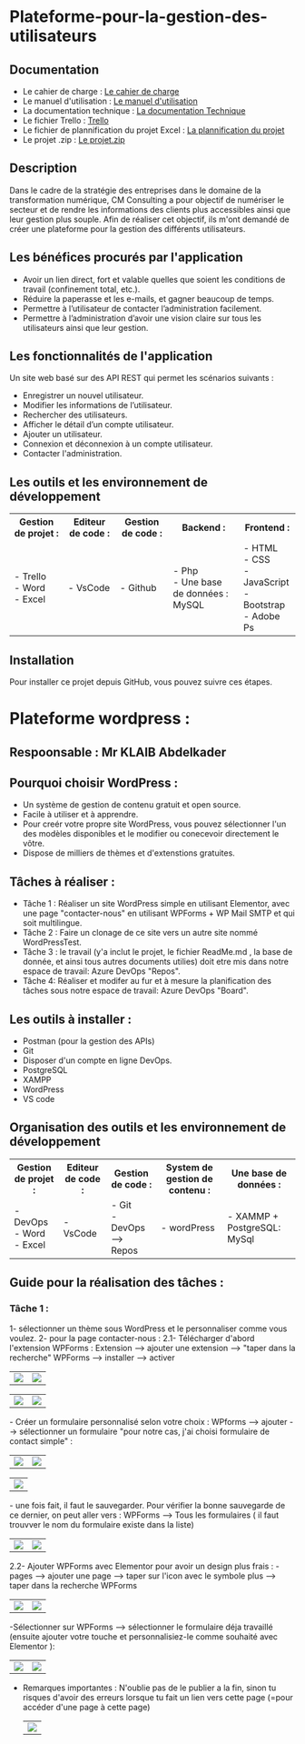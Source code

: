 # Plateforme-pour-la-gestion-des-utilisateurs
## Documentation
- Le cahier de charge : [Le cahier de charge]()
- Le manuel d'utilisation : [Le manuel d'utilisation]()
- La documentation technique : [La documentation Technique]()
- Le fichier Trello : [Trello]()
- Le fichier de plannification du projet Excel : [La plannification du projet]()
- Le projet .zip : [Le projet.zip]()

## Description 
Dans le cadre de la stratégie des entreprises dans le domaine de la transformation numérique, CM Consulting a pour objectif de numériser le secteur et de rendre les informations des clients plus accessibles ainsi que leur gestion plus souple. Afin de réaliser cet objectif, ils m'ont demandé de créer une plateforme pour la gestion des différents utilisateurs.

## Les bénéfices procurés par l'application
* Avoir un lien direct, fort et valable quelles que soient les conditions de travail (confinement total, etc.).
* Réduire la paperasse et les e-mails, et gagner beaucoup de temps.
* Permettre à l’utilisateur de contacter l’administration facilement.
* Permettre à l’administration d’avoir une vision claire sur tous les utilisateurs ainsi que leur gestion.

## Les fonctionnalités de l'application 
Un site web basé sur des API REST qui permet les scénarios suivants :
*	Enregistrer un nouvel utilisateur.
*	Modifier les informations de l’utilisateur.
*	Rechercher des utilisateurs.
*	Afficher le détail d’un compte utilisateur.
*	Ajouter un utilisateur.
*	Connexion et déconnexion à un compte utilisateur.
*	Contacter l'administration.

## Les outils et les environnement de développement
<table align="center">
  <tr>
  	<th>
		Gestion de projet :
	</th>
 	<th>
		Editeur de code :
	</th>
	<th>
		Gestion de code :
	</th>
	<th>
		Backend :
	</th> 
	<th>
		Frontend :
	</th>
  </tr>
  <tr>
  	<td>
		- Trello <br>
		- Word <br>
     		- Excel
	</td>
 	<td>
		- VsCode
	</td>
 	<td>
		- Github 
	</td>
 	<td>
		- Php <br>
    		- Une base de données : MySQL
	</td>
	<td>
 		- HTML <br>
    		- CSS  <br>
       		- JavaScript <br>
	  	- Bootstrap <br>
     		- Adobe Ps
	</td>
  </tr>
</table>
   
## Installation 
Pour installer ce projet depuis GitHub, vous pouvez suivre ces étapes. 


# Plateforme wordpress :
## Respoonsable : Mr KLAIB Abdelkader

## Pourquoi choisir WordPress : 
* Un système de gestion de contenu gratuit et open source.
* Facile à utiliser et à apprendre.
* Pour creér votre propre site WordPress, vous pouvez sélectionner l'un des modèles disponibles et le modifier ou conecevoir directement le vôtre.
* Dispose de milliers de thèmes et d'extenstions gratuites.

## Tâches à réaliser : 
* Tâche 1 : Réaliser un site WordPress simple en utilisant Elementor, avec une page "contacter-nous" en utilisant WPForms + WP Mail SMTP et qui soit multilingue.
* Tâche 2 : Faire un clonage de ce site vers un autre site nommé WordPressTest.
* Tâche 3 : le travail (y'a inclut le projet, le fichier ReadMe.md , la base de donnée, et ainsi tous autres documents utilies) doit etre mis dans notre espace de travail: Azure DevOps "Repos".
* Tâche 4: Réaliser et modifer au fur et à mesure la planification des tâches sous notre espace de travail: Azure DevOps "Board".

## Les outils à installer : 
* Postman (pour la gestion des APIs)
* Git 
* Disposer d'un compte en ligne DevOps.
* PostgreSQL
* XAMPP
* WordPress
* VS code


## Organisation des outils et les environnement de développement
<table align="center">
  <tr>
  	<th>
		Gestion de projet :
	</th>
 	<th>
		Editeur de code :
	</th>
	<th>
		Gestion de code :
	</th>
	<th>
		System de gestion de contenu :
	</th> 
    <th>
		Une base de données :
	</th> 
  </tr>
  <tr>
  	<td>
		- DevOps <br>
		- Word <br>
     	- Excel
	</td>
 	<td>
		- VsCode
	</td>
 	<td>
		- Git <br>
		- DevOps --> Repos
	</td>
 	<td>
		- wordPress
	</td>
	<td>
		- XAMMP + PostgreSQL: MySql
	</td>
  </tr>
</table>
   
## Guide pour la réalisation des tâches :
### Tâche 1 :
1- sélectionner un thème sous WordPress et le personnaliser comme vous voulez.
2- pour la page contacter-nous :
2.1- Télécharger d'abord l'extension WPForms :
  Extension --> ajouter une extension --> "taper dans la recherche" WPForms --> installer --> activer 
  <table align="center">
  <tr>
    <td> <img src="/images/img1.PNG" /></td> 
    <td> <img src="images/img2.PNG" /> </td>  
  </tr>
  </table>
  <table align="center">
   <tr>
    <td> <img src="/images/img3.PNG" /></td> 
    <td> <img src="images/img4.PNG" /> </td>  
   </tr>
  </table>
- Créer un formulaire personnalisé selon votre choix : 
  WPforms --> ajouter --> sélectionner un formulaire "pour notre cas, j'ai choisi formulaire de contact simple" :
  <table align="center">
   <tr>
     <td> <img src="images/img5.PNG" /> </td> 
     <td> <img src="images/img6.PNG" /> </td>  
   </tr>
  </table>
  <table align="center">
   <tr>
     <td> <img src="images/img7.PNG" /> </td>  
   </tr>
  </table>
- une fois fait, il faut le sauvegarder. Pour vérifier la bonne sauvegarde de ce dernier, on peut aller vers : 
  WPForms --> Tous les formulaires ( il faut trouvver le nom du formulaire existe dans la liste)
  <table align="center">
    <tr>
     <td> <img src="images/img8.PNG" />  </td>   
     <td> <img src="images/img9.PNG" /> </td> 
    </tr>
   </table>
2.2- Ajouter WPForms avec Elementor pour avoir un design plus frais : 
 -pages --> ajouter une page --> taper sur l'icon avec le symbole plus --> taper dans la recherche WPForms 
  <table align="center">
    <tr>
     <td> <img src="images/img10.PNG" />  </td>   
     <td> <img src="images/img11.PNG" /> </td> 
    </tr>
  </table>

  -Sélectionner sur WPForms --> sélectionner le formulaire déja travaillé (ensuite ajouter votre touche et personnalisiez-le comme souhaité avec Elementor ): 
  <table align="center">
    <tr>
     <td> <img src="images/img12.PNG" />  </td>   
     <td> <img src="images/img13.PNG" /> </td> 
    </tr>
  </table>

- Remarques importantes : N'oublie pas de le publier a la fin, sinon tu risques d'avoir des erreurs lorsque tu fait un lien vers cette page (=pour accéder d'une page à cette page)
  <table align="center">
    <tr>
     <td> <img src="images/img14.PNG" />  </td>   
    </tr>
  </table>






